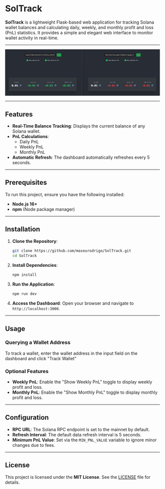 # SolTrack

**SolTrack** is a lightweight Flask-based web application for tracking Solana wallet balances and calculating daily, weekly, and monthly profit and loss (PnL) statistics. 
It provides a simple and elegant web interface to monitor wallet activity in real-time.

---

![SolTrack Dashboard](./soltrack.png)

---

## Features

- **Real-Time Balance Tracking**: Displays the current balance of any Solana wallet.
- **PnL Calculations**:
  - Daily PnL
  - Weekly PnL
  - Monthly PnL
- **Automatic Refresh**: The dashboard automatically refreshes every 5 seconds.

---

## Prerequisites

To run this project, ensure you have the following installed:

- **Node.js 16+**
- **npm** (Node package manager)

---

## Installation

1. **Clone the Repository**:

   ```bash
   git clone https://github.com/maseurodrigo/SolTrack.git
   cd SolTrack
   ```

2. **Install Dependencies**:

   ```bash
   npm install
   ```

3. **Run the Application**:

   ```bash
   npm run dev
   ```

4. **Access the Dashboard**:
   Open your browser and navigate to `http://localhost:3000`.

---

## Usage

### Querying a Wallet Address

To track a wallet, enter the wallet address in the input field on the dashboard and click "Track Wallet"

### Optional Features

- **Weekly PnL**: Enable the "Show Weekly PnL" toggle to display weekly profit and loss.
- **Monthly PnL**: Enable the "Show Monthly PnL" toggle to display monthly profit and loss.

---

## Configuration

- **RPC URL**: The Solana RPC endpoint is set to the mainnet by default.
- **Refresh Interval**: The default data refresh interval is 5 seconds.
- **Minimum PnL Value**: Set via the `MIN_PNL_VALUE` variable to ignore minor changes due to fees.

---

## License

This project is licensed under the **MIT License**. See the [LICENSE](LICENSE) file for details.